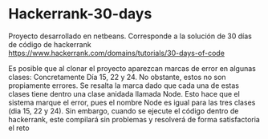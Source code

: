 # Hackerrank-30-days

Proyecto desarrollado en netbeans. Corresponde a la solución de 30 días de código de hackerrank https://www.hackerrank.com/domains/tutorials/30-days-of-code 

Es posible que al clonar el proyecto aparezcan marcas de error en algunas clases: Concretamente Día 15, 22 y 24. No obstante, estos no son
propiamente errores. Se resalta la marca dado que cada una de estas clases tiene dentro una clase anidada llamada Node. Esto hace que el sistema marque el error,
pues el nombre Node es igual para las tres clases (dia 15, 22 y 24). Sin embargo, cuando se ejecute el código dentro de hackerrank, este compilará sin problemas 
y resolverá de forma satisfactoria el reto
